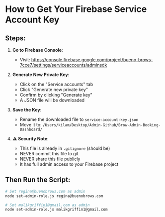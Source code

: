 # How to Get Your Firebase Service Account Key

## Steps:

1. **Go to Firebase Console**:
   - Visit: https://console.firebase.google.com/project/bueno-brows-7cce7/settings/serviceaccounts/adminsdk

2. **Generate New Private Key**:
   - Click on the "Service accounts" tab
   - Click "Generate new private key"
   - Confirm by clicking "Generate key"
   - A JSON file will be downloaded

3. **Save the Key**:
   - Rename the downloaded file to `service-account-key.json`
   - Move it to: `/Users/kilam/Desktop/Admin-Github/Brow-Admin-Booking-Dashboard/`

4. **⚠️ Security Note**:
   - This file is already in `.gitignore` (should be)
   - NEVER commit this file to git
   - NEVER share this file publicly
   - It has full admin access to your Firebase project

## Then Run the Script:

```bash
# Set regina@buenobrows.com as admin
node set-admin-role.js regina@buenobrows.com

# Set malikgriffin1@gmail.com as admin  
node set-admin-role.js malikgriffin1@gmail.com
```


